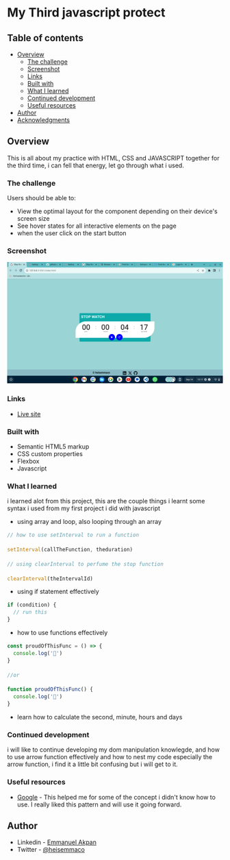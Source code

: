 # My Third javascript protect

## Table of contents

- [Overview](#overview)
  - [The challenge](#the-challenge)
  - [Screenshot](#screenshot)
  - [Links](#links)
  - [Built with](#built-with)
  - [What I learned](#what-i-learned)
  - [Continued development](#continued-development)
  - [Useful resources](#useful-resources)
- [Author](#author)
- [Acknowledgments](#acknowledgments)


## Overview
This is all about my practice with HTML, CSS and JAVASCRIPT together for the third time, i can fell that energy, let go through what i used.

### The challenge

Users should be able to:

- View the optimal layout for the component depending on their device's screen size
- See hover states for all interactive elements on the page
- when the user click on the start button

### Screenshot

![](/Screenshot%202023-09-14%2013.17.58.png)

### Links

- <a href="https://heisemmaco-dev.github.io/stop-watch-heisemmaco-dev/">Live site</a>

### Built with

- Semantic HTML5 markup
- CSS custom properties
- Flexbox
- Javascript

### What I learned

i learned alot from this project, this are the couple things i learnt some syntax i used from my first project i did with javascript
- using array and loop, also looping through an array

```js
// how to use setInterval to run a function

setInterval(callTheFunction, theduration)

// using clearInterval to perfume the stop function

clearInterval(theIntervalId)

```

- using if statement effectively
```js
if (condition) {
  // run this
}
```
- how to use functions effectively
```js
const proudOfThisFunc = () => {
  console.log('🎉')
}

//or

function proudOfThisFunc() {
  console.log('🎉')
}
```

- learn how to calculate the second, minute, hours and days

### Continued development

i will like to  continue developing my dom manipulation knowlegde, and how to use arrow function effectively and how to nest my code especially the arrow function, i find it a little bit confusing but i will get to it.

### Useful resources

- [Google](https://www.Google.com) - This helped me for some of the concept i didn't know how to use. I really liked this pattern and will use it going forward.

## Author

- Linkedin - [Emmanuel Akpan](https://www.linkedin.com/in/emmanuelakpandev)
- Twitter - [@heisemmaco](https://www.twitter.com/heisemmaco)

